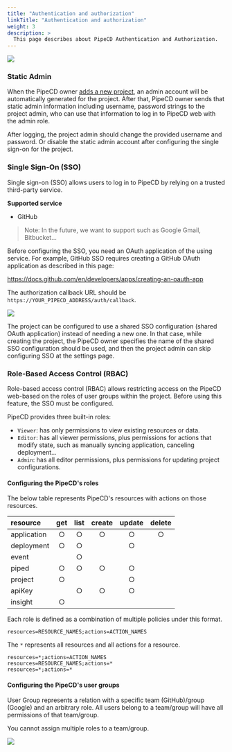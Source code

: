 ```yaml
---
title: "Authentication and authorization"
linkTitle: "Authentication and authorization"
weight: 3
description: >
  This page describes about PipeCD Authentication and Authorization.
---
```


![](/images/settings-project-v0.38.x.png)

### Static Admin

When the PipeCD owner [adds a new project](../adding-a-project/), an admin account will be automatically generated for the project. After that, PipeCD owner sends that static admin information including username, password strings to the project admin, who can use that information to log in to PipeCD web with the admin role.

After logging, the project admin should change the provided username and password. Or disable the static admin account after configuring the single sign-on for the project.

### Single Sign-On (SSO)

Single sign-on (SSO) allows users to log in to PipeCD by relying on a trusted third-party service.

**Supported service**
- GitHub

> Note: In the future, we want to support such as Google Gmail, Bitbucket...

Before configuring the SSO, you need an OAuth application of the using service. For example, GitHub SSO requires creating a GitHub OAuth application as described in this page:

https://docs.github.com/en/developers/apps/creating-an-oauth-app

The authorization callback URL should be `https://YOUR_PIPECD_ADDRESS/auth/callback`.

![](/images/settings-update-sso.png)

The project can be configured to use a shared SSO configuration (shared OAuth application) instead of needing a new one. In that case, while creating the project, the PipeCD owner specifies the name of the shared SSO configuration should be used, and then the project admin can skip configuring SSO at the settings page.

### Role-Based Access Control (RBAC)

Role-based access control (RBAC) allows restricting access on the PipeCD web-based on the roles of user groups within the project. Before using this feature, the SSO must be configured.

PipeCD provides three built-in roles:

- `Viewer`: has only permissions to view existing resources or data.
- `Editor`: has all viewer permissions, plus permissions for actions that modify state, such as manually syncing application, canceling deployment...
- `Admin`: has all editor permissions, plus permissions for updating project configurations.

#### Configuring the PipeCD's roles

The below table represents PipeCD's resources with actions on those resources.

| resource | get | list | create | update | delete |
|:--------------------|:------:|:-------:|:-------:|:-------:|:-------:|
| application | ○ | ○ | ○ | ○ | ○ |
| deployment  | ○ | ○ |   | ○ |   |
| event       |   | ○ |   |   |   |
| piped       | ○ | ○ | ○ | ○ |   |
| project     | ○ |   |   | ○ |   |
| apiKey      |   | ○ | ○ | ○ |   |
| insight     | ○ |   |   |   |   |


Each role is defined as a combination of multiple policies under this format.
```
resources=RESOURCE_NAMES;actions=ACTION_NAMES
```

The `*` represents all resources and all actions for a resource.
```
resources=*;actions=ACTION_NAMES
resources=RESOURCE_NAMES;actions=*
resources=*;actions=*
```

#### Configuring the PipeCD's user groups

User Group represents a relation with a specific team (GitHub)/group (Google) and an arbitrary role. All users belong to a team/group will have all permissions of that team/group.

You cannot assign multiple roles to a team/group.

![](/images/settings-add-user-group.png)
